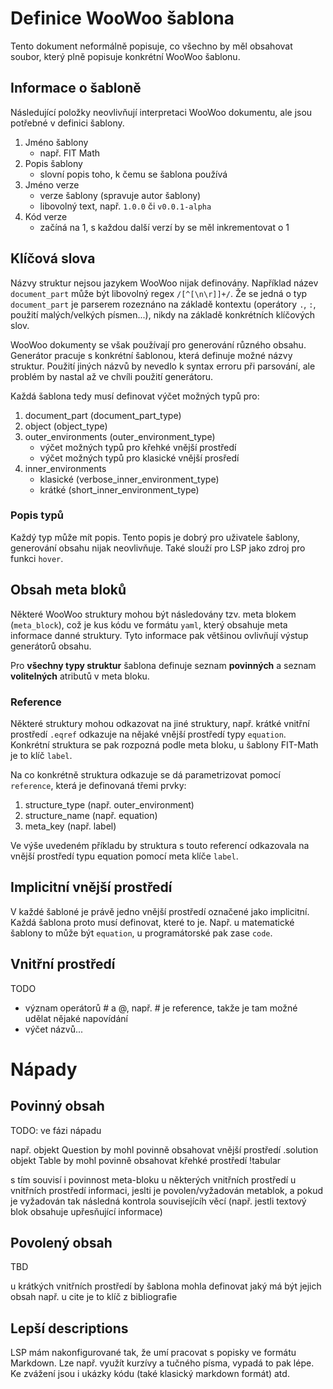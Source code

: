 # Definice WooWoo šablona 

Tento dokument neformálně popisuje, co všechno by měl obsahovat soubor, který plně popisuje konkrétní WooWoo šablonu.

## Informace o šabloně

Následující položky neovlivňují interpretaci WooWoo dokumentu, ale jsou potřebné v definici šablony.

1. Jméno šablony
    - např. FIT Math
2. Popis šablony
    - slovní popis toho, k čemu se šablona používá
3. Jméno verze
    - verze šablony (spravuje autor šablony)
    - libovolný text, např. `1.0.0` či `v0.0.1-alpha`
4. Kód verze
    - začíná na 1, s každou další verzí by se měl inkrementovat o 1
    
## Klíčová slova

Názvy struktur nejsou jazykem WooWoo nijak definovány. Například název `document_part` může být libovolný regex `/[^[\n\r]]+/`.  Že se jedná o typ `document_part` je parserem rozeznáno na základě kontextu (operátory `.`, `:`, použití malých/velkých písmen...), nikdy na základě konkrétních klíčových slov.

WooWoo dokumenty se však používají pro generování různého obsahu. Generátor pracuje s konkrétní šablonou, která definuje možné názvy struktur.
Použití jiných názvů by nevedlo k syntax erroru při parsování, ale problém by nastal až ve chvíli použití generátoru.


Každá šablona tedy musí definovat výčet možných typů pro:
1. document_part (document_part_type)
2. object (object_type)
3. outer_environments (outer_environment_type)
    - výčet možných typů pro křehké vnější prostředí
    - výčet možných typů pro klasické vnější prosředí
4. inner_environments
   - klasické (verbose_inner_environment_type)
   - krátké (short_inner_environment_type)


### Popis typů

Každý typ může mít popis. Tento popis je dobrý pro uživatele šablony, generování obsahu nijak neovlivňuje.
Také slouží pro LSP jako zdroj pro funkci `hover`.

## Obsah meta bloků

Některé WooWoo struktury mohou být následovány tzv. meta blokem (`meta_block`), což je kus kódu ve formátu `yaml`, který obsahuje meta informace danné struktury. Tyto informace pak většinou ovlivňují výstup generátorů obsahu.

Pro **všechny typy struktur** šablona definuje seznam **povinných** a seznam **volitelných** atributů v meta bloku.


### Reference

Některé struktury mohou odkazovat na jiné struktury, např. krátké vnitřní prostředí
`.eqref` odkazuje na nějaké vnější prostředí typy `equation`. 
Konkrétní struktura se pak rozpozná podle meta bloku, u šablony FIT-Math je to klíč `label`.

Na co konkrétně struktura odkazuje se dá parametrizovat pomocí `reference`, která je definovaná třemi prvky:
  1. structure_type (např. outer_environment) 
  2. structure_name (např. equation)
  3. meta_key (např. label)

Ve výše uvedeném příkladu by struktura s touto referencí odkazovala na vnější prostředí typu equation pomocí meta klíče `label`.

    
## Implicitní vnější prostředí

V každé šabloné je právě jedno vnější prostředí označené jako implicitní. Každá šablona proto musí definovat, které to je.
Např. u matematické šablony to může být `equation`, u programátorské pak zase `code`.



## Vnitřní prostředí

TODO

- význam operátorů # a @, např. # je reference, takže je tam možné udělat nějaké napovídání
- výčet názvů...



# Nápady


## Povinný obsah

TODO: ve fázi nápadu

např. objekt Question by mohl povinně obsahovat vnější prostředí .solution
objekt Table by mohl povinně obsahovat křehké prostředí !tabular

s tím souvisí i povinnost meta-bloku u některých vnitřních prostředí
u vnitřních prostředí informaci, jeslti je povolen/vyžadován metablok, a pokud je vyžadován tak následná kontrola souvisejícíh věcí (např. jestli textový blok obsahuje upřesňující informace)


## Povolený obsah

TBD

u krátkých vnitřních prostředí by šablona mohla definovat jaký má být jejich obsah
např. u cite je to klíč z bibliografie

## Lepší descriptions

LSP mám nakonfigurované tak, že umí pracovat s popisky ve formátu Markdown. Lze např.
využít kurzívy a tučného písma, vypadá to pak lépe. 
Ke zvážení jsou i ukázky kódu (také klasický markdown formát) atd.